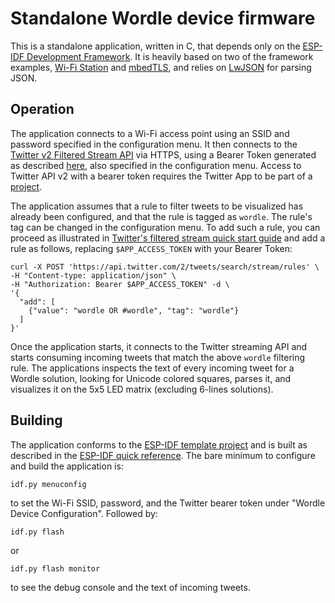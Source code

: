 # Standalone Wordle device firmware

This is a standalone application, written in C, that depends only on the [ESP-IDF Development Framework](https://github.com/espressif/esp-idf). It is heavily based on two of the framework examples, [Wi-Fi Station](https://github.com/espressif/esp-idf/tree/master/examples/wifi/getting_started/station) and [mbedTLS](https://github.com/espressif/esp-idf/tree/master/examples/protocols/https_mbedtls), and relies on [LwJSON](https://github.com/MaJerle/lwjson) for parsing JSON.

## Operation

The application connects to a Wi-Fi access point using an SSID and password specified in the configuration menu. It then connects to the [Twitter v2 Filtered Stream API](https://developer.twitter.com/en/docs/twitter-api/tweets/filtered-stream/introduction) via HTTPS, using a Bearer Token generated as described [here](https://developer.twitter.com/en/docs/authentication/oauth-2-0/bearer-tokens), also specified in the configuration menu. Access to Twitter API v2 with a bearer token requires the Twitter App to be part of a [project](https://developer.twitter.com/en/docs/projects/overview).

The application assumes that a rule to filter tweets to be visualized has already been configured, and that the rule is tagged as `wordle`. The rule's tag can be changed in the configuration menu. To add such a rule, you can proceed as illustrated in [Twitter's filtered stream quick start guide](https://developer.twitter.com/en/docs/twitter-api/tweets/filtered-stream/quick-start) and add a rule as follows, replacing `$APP_ACCESS_TOKEN` with your Bearer Token:

```shell
curl -X POST 'https://api.twitter.com/2/tweets/search/stream/rules' \
-H "Content-type: application/json" \
-H "Authorization: Bearer $APP_ACCESS_TOKEN" -d \
'{
  "add": [
    {"value": "wordle OR #wordle", "tag": "wordle"}
  ]
}'
```

Once the application starts, it connects to the Twitter streaming API and starts consuming incoming tweets that match the above `wordle` filtering rule. The applications inspects the text of every incoming tweet for a Wordle solution, looking for Unicode colored squares, parses it, and visualizes it on the 5x5 LED matrix (excluding 6-lines solutions).

## Building

The application conforms to the [ESP-IDF template project](https://github.com/espressif/esp-idf-template) and is built as described in the [ESP-IDF quick reference](https://github.com/espressif/esp-idf#quick-reference). The bare minimum to configure and build the application is:

`idf.py menuconfig`

to set the Wi-Fi SSID, password, and the Twitter bearer token under "Wordle Device Configuration".
Followed by:

`idf.py flash`

or

`idf.py flash monitor`

to see the debug console and the text of incoming tweets.
